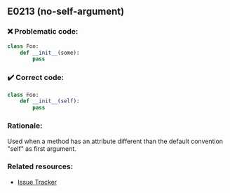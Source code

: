 ## E0213 (no-self-argument)

### :x: Problematic code:

```python
class Foo:
    def __init__(some):
        pass
```

### :heavy_check_mark: Correct code:

```python
class Foo:
    def __init__(self):
        pass
```

### Rationale:

Used when a method has an attribute different than the default convention "self" as first argument.

### Related resources:

- [Issue Tracker](https://github.com/PyCQA/pylint/issues?q=is%3Aissue+%22no-self-argument%22+OR+%22E0213%22)
